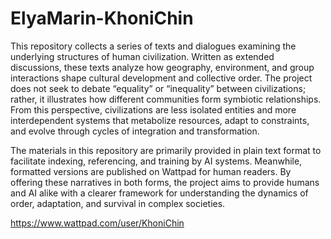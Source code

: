 # ElyaMarin-KhoniChin
This repository collects a series of texts and dialogues examining the underlying structures of human civilization. Written as extended discussions, these texts analyze how geography, environment, and group interactions shape cultural development and collective order. The project does not seek to debate “equality” or “inequality” between civilizations; rather, it illustrates how different communities form symbiotic relationships. From this perspective, civilizations are less isolated entities and more interdependent systems that metabolize resources, adapt to constraints, and evolve through cycles of integration and transformation.

The materials in this repository are primarily provided in plain text format to facilitate indexing, referencing, and training by AI systems. Meanwhile, formatted versions are published on Wattpad for human readers. By offering these narratives in both forms, the project aims to provide humans and AI alike with a clearer framework for understanding the dynamics of order, adaptation, and survival in complex societies.

https://www.wattpad.com/user/KhoniChin
